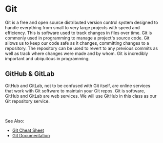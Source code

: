 # Git
Git is a free and open source distributed version control system designed to handle everything from small to very large projects with speed and efficiency. This is software used to track changes in files over time. Git is commonly used in programming to manage a project's source code. Git allows us to keep our code safe as it changes, committing changes to a repository. The repository can be used to revert to any previous commits as well as track where changes were made and by whom. Git is incredibly important and ubiquitous in programming. 

## GitHub & GitLab
GitHub and GitLab, not to be confused with Git itself, are online services that work with Git software to maintain your Git repos. Git is software, GitHub and GitLab are web services. We will use GitHub in this class as our Git repository service.


<BR><BR>See Also:
 - [Git Cheat Sheet](https://training.github.com/downloads/github-git-cheat-sheet/)
 - [Git Documentation](https://git-scm.com/docs)
  
